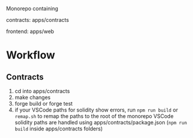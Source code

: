 Monorepo containing

contracts: apps/contracts

frontend: apps/web

# Workflow

## Contracts

1. cd into apps/contracts
2. make changes
3. forge build or forge test
4. if your VSCode paths for solidity show errors, run `npm run build` or `remap.sh` to remap the paths to the root of the monorepo
   VSCode solidity paths are handled using apps/contracts/package.json (`npm run build` inside apps/contracts folders)
